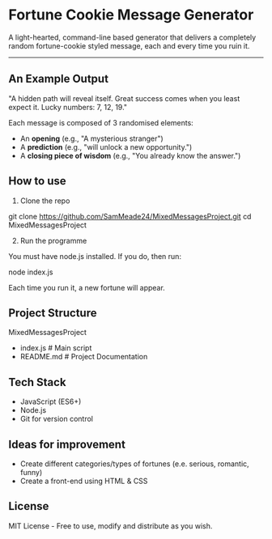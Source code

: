 # Fortune Cookie Message Generator

A light-hearted, command-line based generator that delivers a completely random fortune-cookie styled message, each and every time you ruin it. 

---

## An Example Output

"A hidden path will reveal itself. Great success comes when you least expect it. Lucky numbers: 7, 12, 19."

Each message is composed of 3 randomised elements:
* An **opening** (e.g., "A mysterious stranger")
* A **prediction** (e.g., "will unlock a new opportunity.")
* A **closing piece of wisdom** (e.g., "You already know the answer.")

## How to use

1. Clone the repo

git clone https://github.com/SamMeade24/MixedMessagesProject.git
cd MixedMessagesProject

2. Run the programme

You must have node.js installed. If you do, then run:

node index.js

Each time you run it, a new fortune will appear. 

## Project Structure

MixedMessagesProject
* index.js      # Main script
* README.md     # Project Documentation

## Tech Stack
* JavaScript (ES6+)
* Node.js
* Git for version control

## Ideas for improvement
* Create different categories/types of fortunes (e.e. serious, romantic, funny)
* Create a front-end using HTML & CSS

## License

MIT License - Free to use, modify and distribute as you wish.
